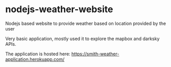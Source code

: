 # nodejs-weather-website
Nodejs based website to provide weather based on location provided by the user

Very basic application, mostly used it to explore the mapbox and darksky APIs.

The application is hosted here: https://smith-weather-application.herokuapp.com/
